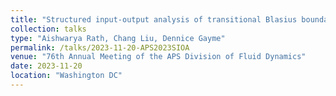 ```yaml
---
title: "Structured input-output analysis of transitional Blasius boundary layer flows using a descriptor state space model"
collection: talks
type: "Aishwarya Rath, Chang Liu, Dennice Gayme"
permalink: /talks/2023-11-20-APS2023SIOA
venue: "76th Annual Meeting of the APS Division of Fluid Dynamics"
date: 2023-11-20
location: "Washington DC"
---
```

